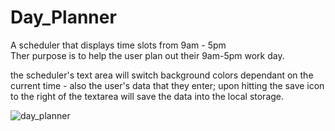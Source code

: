 # Day_Planner
A scheduler that displays time slots from 9am - 5pm  
Ther purpose is to help the user plan out their 9am-5pm work day.

the scheduler's text area will switch background colors dependant on the current time -
also the user's data that they enter; upon hitting the save icon to the right of the textarea will save the data into the local storage.

![day_planner](https://user-images.githubusercontent.com/67348654/111017439-3cd7f700-8379-11eb-9440-d723ae46620f.jpg)
